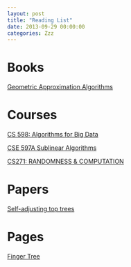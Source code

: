 ```yaml
---
layout: post
title: "Reading List"
date: 2013-09-29 00:00:00
categories: Zzz
---
```


# Books

[Geometric Approximation Algorithms
](http://citeseerx.ist.psu.edu/viewdoc/download?doi=10.1.1.110.9927&rep=rep1&type=pdf)

# Courses

[CS 598: Algorithms for Big Data](https://courses.engr.illinois.edu/cs598csc/fa2014/)

[CSE 597A Sublinear Algorithms](http://www.cse.psu.edu/~sxr48/sublinear-course/)

[CS271: RANDOMNESS & COMPUTATION](http://www.cs.berkeley.edu/~sinclair/cs271/f11.html)

# Papers

[Self-adjusting top trees](http://www.cs.princeton.edu/~rwerneck/papers/TW05-self-adjusting-top-tree.pdf)

# Pages

[Finger Tree](https://hackage.haskell.org/package/fingertree-0.1.1.0/docs/Data-FingerTree.html)

